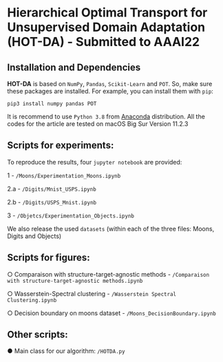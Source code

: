 # Hierarchical Optimal Transport for Unsupervised Domain Adaptation (HOT-DA) - Submitted to AAAI22

## Installation and Dependencies

**HOT-DA** is based on `NumPy`, `Pandas`, `Scikit-Learn` and `POT`. 
So, make sure these packages are installed. For example, you can install them with `pip`:

```
pip3 install numpy pandas POT
```

It is recommend to use `Python 3.8` from [Anaconda](https://www.anaconda.com/) distribution. All the codes for the article are tested on macOS Big Sur Version 11.2.3


## Scripts for experiments:
To reproduce the results, four `jupyter notebook` are provided:

 1 - `/Moons/Experimentation_Moons.ipynb`
 
 2.a - `/Digits/Mnist_USPS.ipynb`
 
 2.b - `/Digits/USPS_Mnist.ipynb`
 
 3 - `/Objetcs/Experimentation_Objects.ipynb`
 
 We also release the used `datasets` (within each of the three files: Moons, Digits and Objects)
 
 
 ## Scripts for figures:

○ Comparaison with structure-target-agnostic methods - `/Comparaison with structure-target-agnostic methods.ipynb`

○ Wasserstein-Spectral clustering - `/Wasserstein Spectral Clustering.ipynb`

○ Decision boundary on moons dataset - `/Moons_DecisionBoundary.ipynb`


## Other scripts:

● Main class for our algorithm:  `/HOTDA.py`
